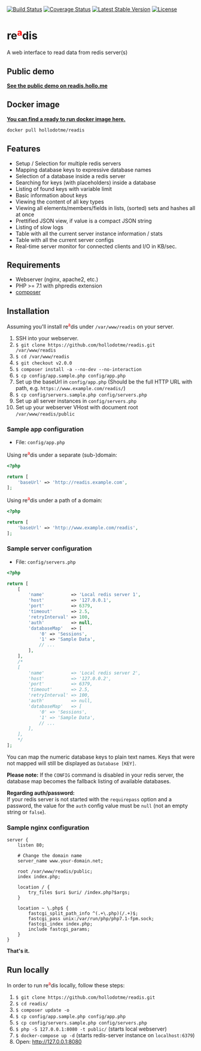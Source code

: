 [![Build Status](https://travis-ci.org/hollodotme/readis.svg?branch=master)](https://travis-ci.org/hollodotme/readis)
[![Coverage Status](https://coveralls.io/repos/github/hollodotme/readis/badge.svg?branch=master)](https://coveralls.io/github/hollodotme/readis?branch=master)
[![Latest Stable Version](https://poser.pugx.org/hollodotme/readis/v/stable)](https://packagist.org/packages/hollodotme/readis) 
[![License](https://poser.pugx.org/hollodotme/readis/license)](https://packagist.org/packages/hollodotme/readis)

# re<sup style="color: #ff0000;">a</sup>dis

A web interface to read data from redis server(s)

## Public demo

**[See the public demo on readis.hollo.me](https://readis.hollo.me)**

## Docker image

**[You can find a ready to run docker image here.](https://hub.docker.com/r/hollodotme/readis/)**

```bash
docker pull hollodotme/readis
```

## Features

 * Setup / Selection for multiple redis servers
 * Mapping database keys to expressive database names
 * Selection of a database inside a redis server
 * Searching for keys (with placeholders) inside a database
 * Listing of found keys with variable limit
 * Basic information about keys
 * Viewing the content of all key types
 * Viewing all elements/members/fields in lists, (sorted) sets and hashes all at once
 * Prettified JSON view, if value is a compact JSON string
 * Listing of slow logs
 * Table with all the current server instance information / stats
 * Table with all the current server configs
 * Real-time server monitor for connected clients and I/O in KB/sec.

## Requirements

 * Webserver (nginx, apache2, etc.)
 * PHP >= 7.1 with phpredis extension
 * [composer](https://getcomposer.org)

## Installation

Assuming you'll install re<sup style="color: #ff0000;">a</sup>dis under `/var/www/readis` on your server.

1. SSH into your webserver.
2. `$ git clone https://github.com/hollodotme/readis.git /var/www/readis`
3. `$ cd /var/www/readis`
4. `$ git checkout v2.0.0`
6. `$ composer install -a --no-dev --no-interaction`
7. `$ cp config/app.sample.php config/app.php`
8. Set up the baseUrl in `config/app.php` (Should be the full HTTP URL with path, e.g. `https://www.example.com/readis/`) 
9. `$ cp config/servers.sample.php config/servers.php`
10. Set up all server instances in `config/servers.php`
11. Set up your webserver VHost with document root `/var/www/readis/public`  

### Sample app configuration 

* File: `config/app.php`

Using re<sup style="color: #ff0000;">a</sup>dis under a separate (sub-)domain:

```php
<?php

return [
	'baseUrl' => 'http://readis.example.com',
];
```

Using re<sup style="color: #ff0000;">a</sup>dis under a path of a domain:

```php
<?php

return [
	'baseUrl' => 'http://www.example.com/readis',
];
```

### Sample server configuration

* File: `config/servers.php`

```php
<?php

return [
	[
		'name'          => 'Local redis server 1',
		'host'          => '127.0.0.1',
		'port'          => 6379,
		'timeout'       => 2.5,
		'retryInterval' => 100,
		'auth'          => null,
		'databaseMap'   => [
			'0' => 'Sessions',
			'1' => 'Sample Data',
			// ...
		],
	],
	/*
	[
		'name'          => 'Local redis server 2',
		'host'          => '127.0.0.2',
		'port'          => 6379,
		'timeout'       => 2.5,
		'retryInterval' => 100,
		'auth'          => null,
		'databaseMap'   => [
			'0' => 'Sessions',
			'1' => 'Sample Data',
			// ...
		],
	],
	*/
];
```

You can map the numeric database keys to plain text names. 
Keys that were not mapped will still be displayed as `Database [KEY]`.

**Please note:** If the `CONFIG` command is disabled in your redis server, the database map becomes the fallback 
listing of available databases.

**Regarding auth/password:**  
If your redis server is not started with the `requirepass` option and a password, the value for the `auth` config value
must be `null` (not an empty string or `false`). 

### Sample nginx configuration

```nginx
server {
	listen 80;
	
	# Change the domain name
	server_name www.your-domain.net;

	root /var/www/readis/public;
	index index.php;

	location / {
		try_files $uri $uri/ /index.php?$args;
	}

	location ~ \.php$ {
		fastcgi_split_path_info ^(.+\.php)(/.+)$;
		fastcgi_pass unix:/var/run/php/php7.1-fpm.sock;
		fastcgi_index index.php;
		include fastcgi_params;
	}
}
```

**That's it.**

## Run locally

In order to run re<sup style="color: #ff0000;">a</sup>dis locally, follow these steps:

1. `$ git clone https://github.com/hollodotme/readis.git`
2. `$ cd readis/`
3. `$ composer update -o`
4. `$ cp config/app.sample.php config/app.php` 
5. `$ cp config/servers.sample.php config/servers.php`
6. `$ php -S 127.0.0.1:8080 -t public/` (starts local webserver)
7. `$ docker-compose up -d` (starts redis-server instance on `localhost:6379`)
8. Open: http://127.0.0.1:8080

